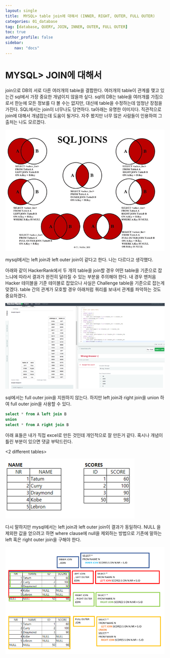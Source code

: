```yaml
---
layout: single
title:  MYSQL> table join에 대해서 (INNER, RIGHT, OUTER, FULL OUTER)
categories: 01_database
tag: [database, QUERY, JOIN, INNER, OUTER, FULL OUTER]
toc: true
author_profile: false
sidebar:
    nav: "docs"
---
```


# MYSQL> JOIN에 대해서

join으로 DB의 서로 다른 여러개의 table을 결합한다. 여러개의 table이 관계를 맺고 있는건 sql에서 가장 중요한 개념이지 않을까 싶다. sql의 DB는 table을 여러개를 가짐으로서 한눈에 모든 정보를 다 볼 수는 없지만, 대신에 table을 수정하는데 엄청난 장점을 가진다.  SQL에서는 join이 너무나도 당연하다. ta아래는 유명한 이미지다. 직관적으로 join에 대해서 개념잡는데 도움이 될거다. 자주 봤지만 너무 많은 사람들이 인용하여 그 출처는 나도 모르겠다. 

<img src = "/assets/img/bongs/220621/Untitled.png">

mysql에서는 left join과 left outer join이 같다고 한다. 나는 다르다고 생각했다. 

아래와 같이 HackerRank에서 두 개의 table을 join할 경우 어떤 table을 기준으로 잡느냐에 따라서 결과가 완전히 달라질 수 있는 부분을 주의해야 한다. 내 경우 맨처음 Hacker 테이블을 기준 테이블로 잡았으나 사실은 Challenge table을 기준으로 잡는게 맞겠다. table 간의 관계가 모호할 경우 아래처럼 쿼리를 보내서 관계를 파악하는 것도 중요하겠다. 

<img src = "/assets/img/bongs/220621/Untitled 1.png">

sql에서는 full outer join을 지원하지 않는다. 하지만 left join과 right join을 union  하여 full outer join을 사용할 수 있다. 

```sql
select * from A left join B 
union 
select * from A right join B
```

아래 표들은 내가 직접 excel로 만든 것인데 개인적으로 잘 만든거 같다. 혹시나 개념이 틀린 부분이 있으면 댓글 부탁드린다. 

<2 different tables>

<img src = "/assets/img/bongs/220621/Untitled 2.png">

<join concept and queries> 

다시 말하지만 mysql에서는 left join과 left outer join이 결과가 동일하다. NULL 을 제외한 값을 얻으려고 하면 where clause에 null을 제외하는 방법으로 기존에 말하는 left 혹은 right outer join을 구해야 한다. 

<img src = "/assets/img/bongs/220621/Untitled 3.png">


